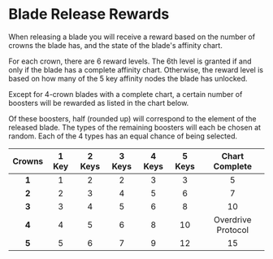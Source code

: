 # Blade Release Rewards

When releasing a blade you will receive a reward based on the number of crowns the blade has, and the state of the blade's affinity chart.

For each crown, there are 6 reward levels. The 6th level is granted if and only if the blade has a complete affinity chart.
Otherwise, the reward level is based on how many of the 5 key affinity nodes the blade has unlocked. 

Except for 4-crown blades with a complete chart, a certain number of boosters will be rewarded as listed in the chart below.

Of these boosters, half (rounded up) will correspond to the element of the released blade. The types of the remaining boosters will each be chosen at random.
Each of the 4 types has an equal chance of being selected. 

| Crowns | 1 Key | 2 Keys | 3 Keys | 4 Keys | 5 Keys | Chart Complete     |
|:------:|:-----:|:------:|:------:|:------:|:------:|:------------------:|
| **1**  | 1     | 2      | 2      | 3      | 3      | 5                  |
| **2**  | 2     | 3      | 4      | 5      | 6      | 7                  |
| **3**  | 3     | 4      | 5      | 6      | 8      | 10                 |
| **4**  | 4     | 5      | 6      | 8      | 10     | Overdrive Protocol |
| **5**  | 5     | 6      | 7      | 9      | 12     | 15                 |
